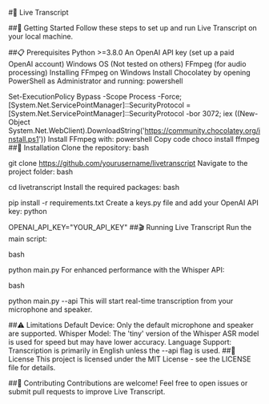 #🌟 Live Transcript

##🚀 Getting Started
Follow these steps to set up and run Live Transcript on your local machine.

##📋 Prerequisites
Python >=3.8.0
An OpenAI API key (set up a paid OpenAI account)
Windows OS (Not tested on others)
FFmpeg (for audio processing)
Installing FFmpeg on Windows
Install Chocolatey by opening PowerShell as Administrator and running:
powershell

Set-ExecutionPolicy Bypass -Scope Process -Force; [System.Net.ServicePointManager]::SecurityProtocol = [System.Net.ServicePointManager]::SecurityProtocol -bor 3072; iex ((New-Object System.Net.WebClient).DownloadString('https://community.chocolatey.org/install.ps1'))
Install FFmpeg with:
powershell
Copy code
choco install ffmpeg
##🔧 Installation
Clone the repository:
bash

git clone https://github.com/yourusername/livetranscript
Navigate to the project folder:
bash

cd livetranscript
Install the required packages:
bash

pip install -r requirements.txt
Create a keys.py file and add your OpenAI API key:
python

OPENAI_API_KEY="YOUR_API_KEY"
##🎬 Running Live Transcript
Run the main script:

bash

python main.py
For enhanced performance with the Whisper API:

bash

python main.py --api
This will start real-time transcription from your microphone and speaker.

##⚠️ Limitations
Default Device: Only the default microphone and speaker are supported.
Whisper Model: The 'tiny' version of the Whisper ASR model is used for speed but may have lower accuracy.
Language Support: Transcription is primarily in English unless the --api flag is used.
##📖 License
This project is licensed under the MIT License - see the LICENSE file for details.

##🤝 Contributing
Contributions are welcome! Feel free to open issues or submit pull requests to improve Live Transcript.
